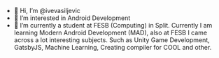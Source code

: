 - 👋 Hi, I’m @ivevasiljevic
- 👀 I’m interested in Android Development
- 🌱 I’m currently a student at FESB (Computing) in Split. Currently I am learning Modern Android Development (MAD), also at FESB I came across a lot interesting subjects. Such as Unity Game Development, GatsbyJS, Machine Learning, Creating compiler for COOL and other.

<!---
ivevasiljevic/ivevasiljevic is a ✨ special ✨ repository because its `README.md` (this file) appears on your GitHub profile.
You can click the Preview link to take a look at your changes.
--->
